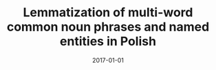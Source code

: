 ---
# Documentation: https://wowchemy.com/docs/managing-content/

title: Lemmatization of multi-word common noun phrases and named entities in Polish
subtitle: ''
summary: ''
authors:
- Michał M. Marcińczuk
tags: []
categories: []
date: '2017-01-01'
lastmod: 2022-10-07T05:05:47Z
featured: false
draft: false

# Featured image
# To use, add an image named `featured.jpg/png` to your page's folder.
# Focal points: Smart, Center, TopLeft, Top, TopRight, Left, Right, BottomLeft, Bottom, BottomRight.
image:
  caption: ''
  focal_point: ''
  preview_only: false

# Projects (optional).
#   Associate this post with one or more of your projects.
#   Simply enter your project's folder or file name without extension.
#   E.g. `projects = ["internal-project"]` references `content/project/deep-learning/index.md`.
#   Otherwise, set `projects = []`.
projects: []
publishDate: '2022-10-07T05:05:46.767915Z'
publication_types:
- '1'
abstract: ''
publication: '*International Conference Recent Advances in Natural Language Processing
  2017 : Varna, Bulgaria, 2-8 September, 2017 : proceedings*'
doi: 10.26615/978-954-452-049-6_064
url_pdf: http://acl-bg.org/proceedings/2017/RANLP%202017/pdf/RANLP064.pdf
---